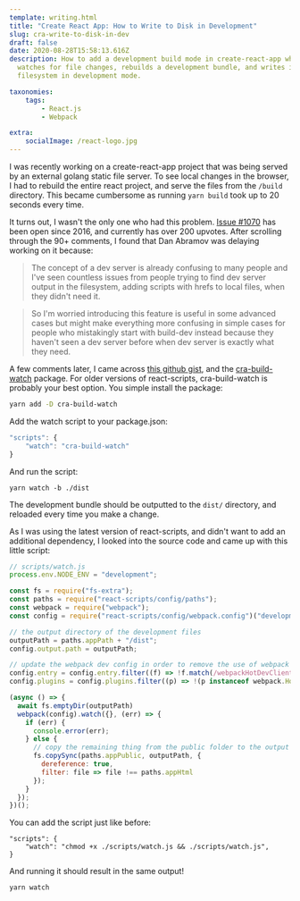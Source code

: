 ```yaml
---
template: writing.html
title: "Create React App: How to Write to Disk in Development"
slug: cra-write-to-disk-in-dev
draft: false
date: 2020-08-28T15:58:13.616Z
description: How to add a development build mode in create-react-app which
  watches for file changes, rebuilds a development bundle, and writes it onto
  filesystem in development mode.

taxonomies:
    tags:
        - React.js
        - Webpack

extra:
    socialImage: /react-logo.jpg
---
```

I was recently working on a create-react-app project that was being served by an external golang static file server. To see local changes in the browser, I had to rebuild the entire react project, and serve the files from the `/build` directory. This became cumbersome as running `yarn build` took up to 20 seconds every time.

It turns out, I wasn't the only one who had this problem. [Issue #1070](https://github.com/facebook/create-react-app/issues/1070) has been open since 2016, and currently has over 200 upvotes. After scrolling through the 90+ comments, I found that Dan Abramov was delaying working on it because:
> The concept of a dev server is already confusing to many people and I've seen countless issues from people trying to find dev server output in the filesystem, adding scripts with hrefs to local files, when they didn't need it.

> So I'm worried introducing this feature is useful in some advanced cases but might make everything more confusing in simple cases for people who mistakingly start with build-dev instead because they haven't seen a dev server before when dev server is exactly what they need.

A few comments later, I came across [this github gist](https://gist.github.com/jasonblanchard/ae0d2e304a647cd847c0b4493c2353d4), and the [cra-build-watch](https://github.com/Nargonath/cra-build-watch) package. For older versions of react-scripts, cra-build-watch is probably your best option. You simple install the package:
```bash
yarn add -D cra-build-watch
```
Add the watch script to your package.json:
```javascript
"scripts": {
    "watch": "cra-build-watch"
}
```
And run the script:
```
yarn watch -b ./dist
```
The development bundle should be outputted to the `dist/` directory, and reloaded every time you make a change.

As I was using the latest version of react-scripts, and didn't want to add an additional dependency, I looked into the source code and came up with this little script:
```javascript
// scripts/watch.js
process.env.NODE_ENV = "development";

const fs = require("fs-extra");
const paths = require("react-scripts/config/paths");
const webpack = require("webpack");
const config = require("react-scripts/config/webpack.config")("development");

// the output directory of the development files
outputPath = paths.appPath + "/dist";
config.output.path = outputPath;

// update the webpack dev config in order to remove the use of webpack hotreload tools
config.entry = config.entry.filter((f) => !f.match(/webpackHotDevClient/));
config.plugins = config.plugins.filter((p) => !(p instanceof webpack.HotModuleReplacementPlugin));

(async () => {
  await fs.emptyDir(outputPath)
  webpack(config).watch({}, (err) => {
    if (err) {
      console.error(err);
    } else {
      // copy the remaining thing from the public folder to the output folder
      fs.copySync(paths.appPublic, outputPath, {
        dereference: true,
        filter: file => file !== paths.appHtml
      });
    }
  });
})();
```
You can add the script just like before:
```
"scripts": {
    "watch": "chmod +x ./scripts/watch.js && ./scripts/watch.js",
}
```
And running it should result in the same output!
```
yarn watch
```
